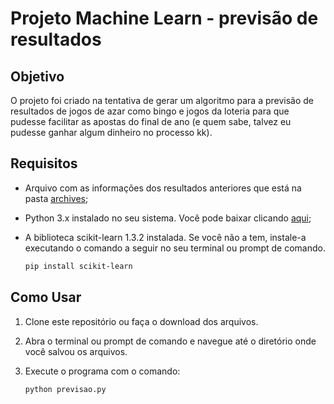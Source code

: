 # Projeto Machine Learn - previsão de resultados 

## Objetivo
  O projeto foi criado na tentativa de gerar um algoritmo para a previsão de resultados de jogos de azar como bingo e jogos da loteria para que pudesse facilitar as apostas do final de ano (e quem sabe, talvez eu pudesse ganhar algum dinheiro no processo kk).


## Requisitos
- Arquivo com as informações dos resultados anteriores que está na pasta [archives](https://github.com/lastfirefly/ML_predict_results/tree/main/archives);
- Python 3.x instalado no seu sistema. Você pode baixar clicando [aqui](https://www.python.org/downloads/);
- A biblioteca scikit-learn 1.3.2 instalada. Se você não a tem, instale-a executando o comando a seguir no seu terminal ou prompt de comando.

  ```bash
  pip install scikit-learn

## Como Usar

1. Clone este repositório ou faça o download dos arquivos.
2. Abra o terminal ou prompt de comando e navegue até o diretório onde você salvou os arquivos.
3. Execute o programa com o comando:

   ```bash
   python previsao.py
